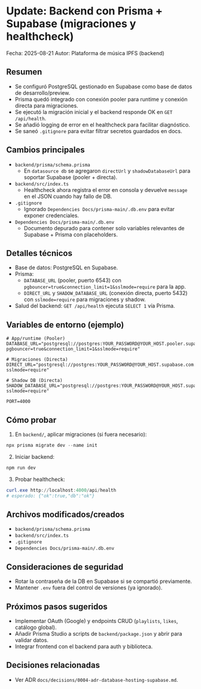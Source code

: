 # Update: Backend con Prisma + Supabase (migraciones y healthcheck)

Fecha: 2025-08-21
Autor: Plataforma de música IPFS (backend)

## Resumen
- Se configuró PostgreSQL gestionado en Supabase como base de datos de desarrollo/preview.
- Prisma quedó integrado con conexión pooler para runtime y conexión directa para migraciones.
- Se ejecutó la migración inicial y el backend responde OK en `GET /api/health`.
- Se añadió logging de error en el healthcheck para facilitar diagnóstico.
- Se saneó `.gitignore` para evitar filtrar secretos guardados en docs.

## Cambios principales
- `backend/prisma/schema.prisma`
  - En `datasource db` se agregaron `directUrl` y `shadowDatabaseUrl` para soportar Supabase (pooler + directa).
- `backend/src/index.ts`
  - Healthcheck ahora registra el error en consola y devuelve `message` en el JSON cuando hay fallo de DB.
- `.gitignore`
  - Ignorado `Dependencies Docs/prisma-main/.db.env` para evitar exponer credenciales.
- `Dependencies Docs/prisma-main/.db.env`
  - Documento depurado para contener solo variables relevantes de Supabase + Prisma con placeholders.

## Detalles técnicos
- Base de datos: PostgreSQL en Supabase.
- Prisma:
  - `DATABASE_URL` (pooler, puerto 6543) con `pgbouncer=true&connection_limit=1&sslmode=require` para la app.
  - `DIRECT_URL` y `SHADOW_DATABASE_URL` (conexión directa, puerto 5432) con `sslmode=require` para migraciones y shadow.
- Salud del backend: `GET /api/health` ejecuta `SELECT 1` vía Prisma.

## Variables de entorno (ejemplo)
```env
# App/runtime (Pooler)
DATABASE_URL="postgresql://postgres:YOUR_PASSWORD@YOUR_HOST.pooler.supabase.com:6543/postgres?pgbouncer=true&connection_limit=1&sslmode=require"

# Migraciones (Directa)
DIRECT_URL="postgresql://postgres:YOUR_PASSWORD@YOUR_HOST.supabase.com:5432/postgres?sslmode=require"

# Shadow DB (Directa)
SHADOW_DATABASE_URL="postgresql://postgres:YOUR_PASSWORD@YOUR_HOST.supabase.com:5432/postgres?sslmode=require"

PORT=4000
```

## Cómo probar
1) En `backend/`, aplicar migraciones (si fuera necesario):
```powershell
npx prisma migrate dev --name init
```
2) Iniciar backend:
```powershell
npm run dev
```
3) Probar healthcheck:
```powershell
curl.exe http://localhost:4000/api/health
# esperado: {"ok":true,"db":"ok"}
```

## Archivos modificados/creados
- `backend/prisma/schema.prisma`
- `backend/src/index.ts`
- `.gitignore`
- `Dependencies Docs/prisma-main/.db.env`

## Consideraciones de seguridad
- Rotar la contraseña de la DB en Supabase si se compartió previamente.
- Mantener `.env` fuera del control de versiones (ya ignorado).

## Próximos pasos sugeridos
- Implementar OAuth (Google) y endpoints CRUD (`playlists`, `likes`, catálogo global).
- Añadir Prisma Studio a scripts de `backend/package.json` y abrir para validar datos.
- Integrar frontend con el backend para auth y biblioteca.

## Decisiones relacionadas
- Ver ADR `docs/decisions/0004-adr-database-hosting-supabase.md`.
